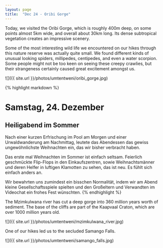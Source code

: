 ```yaml
---
layout: page
title:  "Dec 24 - Oribi Gorge"
---
```


Today, we visited the Oribi Gorge, which is roughly 400m deep, on some points almost 5km wide, and overall about 30km long. Its dense subtropical vegetation creates an impressive scenery.

Some of the most interesting wild life we encountered on our hikes through this nature reserve was actually quite small. We found different kinds of unusual looking spiders, millipedes, centipedes, and even a water scorpion. Some people might not be too keen on seeing these creepy crawlies, but their strangeness certainly caused great excitement amongst us.

![]({{ site.url }}/photos/umtentweni/oribi_gorge.jpg)

{% highlight markdown %}
# Samstag, 24. Dezember
## Heiligabend im Sommer

Nach einer kurzen Erfrischung im Pool am Morgen und einer Urwaldwanderung am Nachmittag, leutete das Abendessen das gewiss ungewöhnlichste Weihnachten ein, das wir bisher verbracht haben.

Das erste mal Weihnachten im Sommer ist einfach seltsam. Feierlich geschmückte Flip-Flops in den Einkaufszentren, sowie Weihnachtsmänner und deren Helfer in luftigen Klamotten zu sehen, das ist neu. Es fühlt sich einfach anders an.

Wir bewahrten uns zumindest ein bisschen Normalität, indem wir am Abend kleine Gesellschaftsspiele spielten und den Großeltern und Verwandten im Videochat ein frohes Fest wünschten.
{% endhighlight %}

The Mzimkulwana river has cut a deep gorge into 360 million years worth of sediment. The base of the cliffs are part of the Kaapvaal Craton, which are over 1000 million years old.

![]({{ site.url }}/photos/umtentweni/mzimkulwana_river.jpg)

One of our hikes led us to the secluded Samango Falls.

![]({{ site.url }}/photos/umtentweni/samango_falls.jpg)
